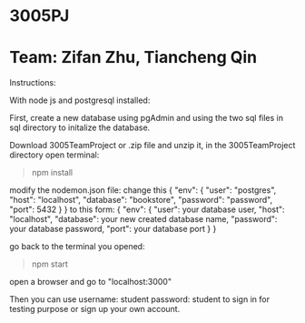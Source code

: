 # 3005PJ
# Team: Zifan Zhu,  Tiancheng Qin


Instructions:

With node js and postgresql installed:

First, create a new database using pgAdmin and using the two sql files in sql directory to initalize the database.

Download 3005TeamProject or .zip file and unzip it, in the 3005TeamProject directory open terminal:
> npm install

modify the nodemon.json file:
change this
	{
		"env": {
		"user": "postgres",
		"host": "localhost",
		"database": "bookstore",
		"password": "password",
		"port": 5432
		}
	}
to this form:
	{
		"env": {
		"user": your database user,
		"host": "localhost",
		"database": your new created database name,
		"password": your database password,
		"port": your database port
		}
	}
  
go back to the terminal you opened:
> npm start
  
open a browser and go to "localhost:3000"

Then you can use username: student
                 password: student
to sign in for testing purpose or sign up your own account.


